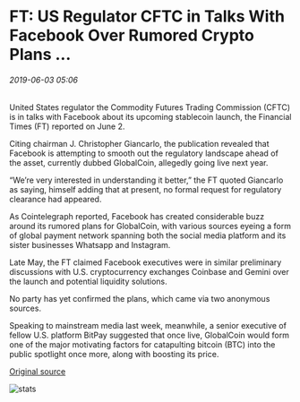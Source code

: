 # FT: US Regulator CFTC in Talks With Facebook Over Rumored Crypto Plans ...

###### 2019-06-03 05:06

United States regulator the Commodity Futures Trading Commission (CFTC) is in talks with Facebook about its upcoming stablecoin launch, the Financial Times (FT) reported on June 2.

Citing chairman J. Christopher Giancarlo, the publication revealed that Facebook is attempting to smooth out the regulatory landscape ahead of the asset, currently dubbed GlobalCoin, allegedly going live next year.

“We’re very interested in understanding it better,” the FT quoted Giancarlo as saying, himself adding that at present, no formal request for regulatory clearance had appeared.

As Cointelegraph reported, Facebook has created considerable buzz around its rumored plans for GlobalCoin, with various sources eyeing a form of global payment network spanning both the social media platform and its sister businesses Whatsapp and Instagram.

Late May, the FT claimed Facebook executives were in similar preliminary discussions with U.S. cryptocurrency exchanges Coinbase and Gemini over the launch and potential liquidity solutions.

No party has yet confirmed the plans, which came via two anonymous sources.

Speaking to mainstream media last week, meanwhile, a senior executive of fellow U.S. platform BitPay suggested that once live, GlobalCoin would form one of the major motivating factors for catapulting bitcoin (BTC) into the public spotlight once more, along with boosting its price.

[Original source](https://cointelegraph.com/news/ft-us-regulator-cftc-in-talks-with-facebook-over-rumored-crypto-plans)

![stats](https://c.statcounter.com/11760860/0/a89fa40b/1/ "stats")